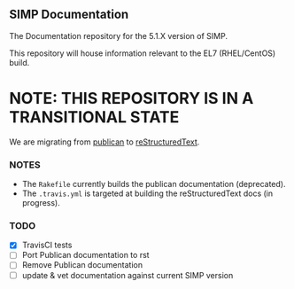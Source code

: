 ## SIMP Documentation

The Documentation repository for the 5.1.X version of SIMP.

This repository will house information relevant to the EL7 (RHEL/CentOS) build.

# NOTE: THIS REPOSITORY IS IN A TRANSITIONAL STATE
We are migrating from [publican](https://fedorahosted.org/publican/) to [reStructuredText](http://docutils.sourceforge.net/docs/ref/rst/restructuredtext.html).  

### NOTES
* The `Rakefile` currently builds the publican documentation (deprecated).
* The `.travis.yml` is targeted at building the reStructuredText docs (in progress).

### TODO
- [X] TravisCI tests
- [ ] Port Publican documentation to rst
- [ ] Remove Publican documentation
- [ ] update & vet documentation against current SIMP version
